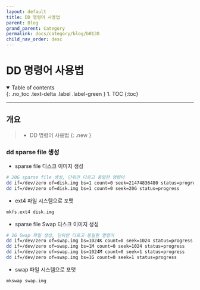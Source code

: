 ```yaml
---
layout: default
title: DD 명령어 사용법
parent: Blog
grand_parent: Category
permalink: docs/category/blog/b0138
child_nav_order: desc
---
```


# DD 명령어 사용법

<details open markdown="block">
  <summary>
    Table of contents
  </summary>
  {: .no_toc .text-delta .label .label-green }
1. TOC
{:toc}
</details>

---

## 개요

> - DD 명령어 사용법
{: .new }

### dd sparse file 생성

- sparse file 디스크 이미지 생성

```bash
# 20G sparse file 생성, 단위만 다르고 동일한 명령어
dd if=/dev/zero of=disk.img bs=1 count=0 seek=21474836480 status=progress
dd if=/dev/zero of=disk.img bs=1 count=0 seek=20G status=progress
```

- ext4 파일 시스템으로 포맷

```bash
mkfs.ext4 disk.img
```

- sparse file Swap 디스크 이미지 생성

```bash
# 1G Swap 파일 생성, 단위만 다르고 동일한 명령어
dd if=/dev/zero of=swap.img bs=1024K count=0 seek=1024 status=progress
dd if=/dev/zero of=swap.img bs=1M count=0 seek=1024 status=progress
dd if=/dev/zero of=swap.img bs=1024M count=0 seek=1 status=progress
dd if=/dev/zero of=swap.img bs=1G count=0 seek=1 status=progress
```

- swap 파일 시스템으로 포맷

```bash
mkswap swap.img
```
